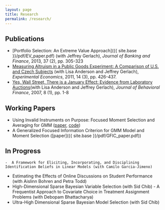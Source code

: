 ```yaml
---
layout: page
title: Research
permalink: /research/
---
```

## Publications

- [Portfolio Selection: An Extreme Value Approach]({{ site.base }}/pdf/EV_paper.pdf) (with Jeffrey Gerlach), *Journal of Banking and Finance*, 2013, 37 (2), pp. 305-323
- [Measuring Altruism in a Public Goods Experiment: A Comparison of U.S. and Czech Subjects](http://link.springer.com/article/10.1007%2Fs10683-011-9274-8) (with Lisa Anderson and Jeffrey Gerlach), *Experimental Economics*, 2011, 14 (3), pp. 426-437.
- [Yes, Wall Street, There is a January Effect: Evidence from Laboratory Auctions](http://www.tandfonline.com/doi/abs/10.1080/15427560709337012)(with Lisa Anderson and Jeffrey Gerlach), *Journal of Behavioral Finance*, 2007, 8 (1), pp. 1-8

## Working Papers

- Using Invalid Instruments on Purpose: Focused Moment Selection and Averaging for GMM ([paper](http://arxiv.org/pdf/1408.0705v2.pdf), [code](https://github.com/fditraglia/fmsc))
- A Generalized Focused Information Criterion for GMM Model and Moment Selection ([paper]({{ site.base }}/pdf/GFIC_paper.pdf))

## In Progress
	-  A Framework for Eliciting, Incorporating, and Disciplining Identification Beliefs in Linear Models (with Camilo Garcia-Jimeno)
  -  Estimating the Effects of Online Discussions on Student Performance (with Aislinn Bohren and Petra Todd)
  -  High-Dimensional Sparse Bayesian Variable Selection (with Sid Chib)
	-  A Frequentist Approach to Covariate Choice in Treatment Assignment Problems (with Debopam Bhattacharya)
-  Ultra-High Dimensional Sparse Bayesian Model Selection (with Sid Chib)
